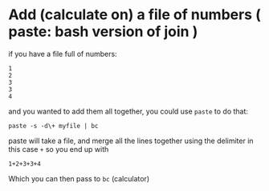# Add (calculate on) a file of numbers ( paste: bash version of join )

if you have a file full of numbers:
```
1
2
3
3
4
```

and you wanted to add them all together, you could use `paste` to do that:

`paste -s -d\+ myfile | bc`

paste will take a file, and merge all the lines together using the delimiter in this
case `+`  so you end up with 

`1+2+3+3+4`

Which you can then pass to `bc` (calculator)


